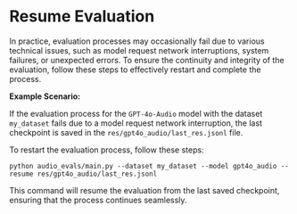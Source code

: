 # Resume Evaluation

In practice, evaluation processes may occasionally fail due to various technical issues, such as model request network interruptions, system failures, or unexpected errors. To ensure the continuity and integrity of the evaluation, follow these steps to effectively restart and complete the process.

**Example Scenario:**


If the evaluation process for the `GPT-4o-Audio` model with the dataset `my_dataset` fails due to a model request network interruption, the last checkpoint is saved in the `res/gpt4o_audio/last_res.jsonl` file.

To restart the evaluation process, follow these steps:

```shell
python audio_evals/main.py --dataset my_dataset --model gpt4o_audio --resume res/gpt4o_audio/last_res.jsonl
```

This command will resume the evaluation from the last saved checkpoint, ensuring that the process continues seamlessly.
